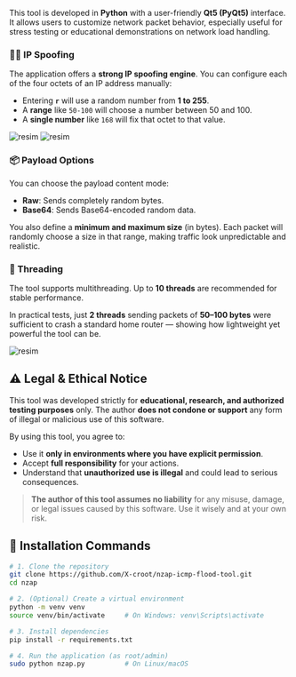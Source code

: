 
This tool is developed in **Python** with a user-friendly **Qt5 (PyQt5)** interface. It allows users to customize network packet behavior, especially useful for stress testing or educational demonstrations on network load handling.

### 🕵️‍♂️ IP Spoofing

The application offers a **strong IP spoofing engine**. You can configure each of the four octets of an IP address manually:

- Entering **`r`** will use a random number from **1 to 255**.
- A **range** like `50-100` will choose a number between 50 and 100.
- A **single number** like `168` will fix that octet to that value.



 ![resim](https://media.tenor.com/VrzXhtoSwcsAAAAM/hacker-typing.gif)        ![resim](https://media.tenor.com/B64hJM7Ki1QAAAAM/pc-fire.gif)

### 📦 Payload Options

You can choose the payload content mode:
- **Raw**: Sends completely random bytes.
- **Base64**: Sends Base64-encoded random data.

You also define a **minimum and maximum size** (in bytes). Each packet will randomly choose a size in that range, making traffic look unpredictable and realistic.

### 🔁 Threading

The tool supports multithreading. Up to **10 threads** are recommended for stable performance.

In practical tests, just **2 threads** sending packets of **50–100 bytes** were sufficient to crash a standard home router — showing how lightweight yet powerful the tool can be.

![resim](https://github.com/user-attachments/assets/387ea7ef-7f0e-4521-a944-b63a5ac11025)


## ⚠️ Legal & Ethical Notice

This tool was developed strictly for **educational, research, and authorized testing purposes** only. The author **does not condone or support** any form of illegal or malicious use of this software.

By using this tool, you agree to:

- Use it **only in environments where you have explicit permission**.
- Accept **full responsibility** for your actions.
- Understand that **unauthorized use is illegal** and could lead to serious consequences.

> **The author of this tool assumes no liability** for any misuse, damage, or legal issues caused by this software. Use it wisely and at your own risk.


## 🚀 Installation Commands

```bash
# 1. Clone the repository
git clone https://github.com/X-croot/nzap-icmp-flood-tool.git
cd nzap

# 2. (Optional) Create a virtual environment
python -m venv venv
source venv/bin/activate     # On Windows: venv\Scripts\activate

# 3. Install dependencies
pip install -r requirements.txt

# 4. Run the application (as root/admin)
sudo python nzap.py          # On Linux/macOS
